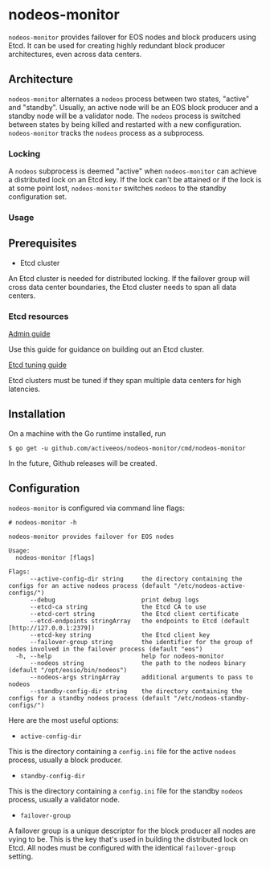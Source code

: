 # nodeos-monitor

`nodeos-monitor` provides failover for EOS nodes and block producers
using Etcd. It can be used for creating highly redundant block
producer architectures, even across data centers.

## Architecture

`nodeos-monitor` alternates a `nodeos` process between two states,
"active" and "standby". Usually, an active node will be an EOS block
producer and a standby node will be a validator node. The `nodeos`
process is switched between states by being killed and restarted with
a new configuration. `nodeos-monitor` tracks the `nodeos` process as a
subprocess.

### Locking

A `nodeos` subprocess is deemed "active" when `nodeos-monitor` can
achieve a distributed lock on an Etcd key. If the lock can't be
attained or if the lock is at some point lost, `nodeos-monitor`
switches `nodeos` to the standby configuration set.

### Usage

## Prerequisites

* Etcd cluster

An Etcd cluster is needed for distributed locking. If the failover
group will cross data center boundaries, the Etcd cluster needs to
span all data centers.

### Etcd resources

[Admin guide](https://coreos.com/etcd/docs/latest/v2/admin_guide.html)

Use this guide for guidance on building out an Etcd cluster.

[Etcd tuning guide](https://coreos.com/etcd/docs/latest/tuning.html)

Etcd clusters must be tuned if they span multiple data centers for
high latencies.

## Installation

On a machine with the Go runtime installed, run

```
$ go get -u github.com/activeeos/nodeos-monitor/cmd/nodeos-monitor
```

In the future, Github releases will be created.

## Configuration

`nodeos-monitor` is configured via command line flags:

```
# nodeos-monitor -h

nodeos-monitor provides failover for EOS nodes

Usage:
  nodeos-monitor [flags]

Flags:
      --active-config-dir string     the directory containing the configs for an active nodeos process (default "/etc/nodeos-active-configs/")
      --debug                        print debug logs
      --etcd-ca string               the Etcd CA to use
      --etcd-cert string             the Etcd client certificate
      --etcd-endpoints stringArray   the endpoints to Etcd (default [http://127.0.0.1:2379])
      --etcd-key string              the Etcd client key
      --failover-group string        the identifier for the group of nodes involved in the failover process (default "eos")
  -h, --help                         help for nodeos-monitor
      --nodeos string                the path to the nodeos binary (default "/opt/eosio/bin/nodeos")
      --nodeos-args stringArray      additional arguments to pass to nodeos
      --standby-config-dir string    the directory containing the configs for a standby nodeos process (default "/etc/nodeos-standby-configs/")
```

Here are the most useful options:

* `active-config-dir`

This is the directory containing a `config.ini` file for the active
`nodeos` process, usually a block producer.

* `standby-config-dir`

This is the directory containing a `config.ini` file for the standby
`nodeos` process, usually a validator node.

* `failover-group`

A failover group is a unique descriptor for the block producer all
nodes are vying to be. This is the key that's used in building the
distributed lock on Etcd. All nodes must be configured with the
identical `failover-group` setting.
